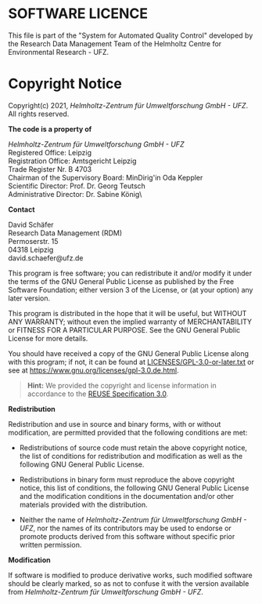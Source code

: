 <!--
SPDX-FileCopyrightText: 2021 Helmholtz-Zentrum für Umweltforschung GmbH - UFZ

SPDX-License-Identifier: GPL-3.0-or-later
-->

# SOFTWARE LICENCE

This file is part of the "System for Automated Quality Control" developed by
the Research Data Management Team of the Helmholtz Centre for Environmental
Research - UFZ.

# Copyright Notice

Copyright(c) 2021, *Helmholtz-Zentrum für Umweltforschung GmbH - UFZ*. All rights reserved.


**The code is a property of**

*Helmholtz-Zentrum für Umweltforschung GmbH - UFZ*\
Registered Office: Leipzig\
Registration Office: Amtsgericht Leipzig\
Trade Register Nr. B 4703\
Chairman of the Supervisory Board: MinDirig\'in Oda Keppler\
Scientific Director: Prof. Dr. Georg Teutsch\
Administrative Director: Dr. Sabine König\

**Contact**

David Schäfer\
Research Data Management (RDM)\
Permoserstr. 15\
04318 Leipzig\
david.schaefer\@ufz.de

This program is free software; you can redistribute it and/or modify it
under the terms of the GNU General Public License as published by the
Free Software Foundation; either version 3 of the License, or (at your
option) any later version.

This program is distributed in the hope that it will be useful, but
WITHOUT ANY WARRANTY; without even the implied warranty of
MERCHANTABILITY or FITNESS FOR A PARTICULAR PURPOSE. See the GNU General
Public License for more details.

You should have received a copy of the GNU General Public License along
with this program; if not, it can be found at
[LICENSES/GPL-3.0-or-later.txt](LICENSES/GPL-3.0-or-later.txt) or see at
https://www.gnu.org/licenses/gpl-3.0.de.html.

> **Hint:** We provided the copyright and license information in accordance to
> the [REUSE Specification 3.0](https://reuse.software/spec/).

**Redistribution**

Redistribution and use in source and binary forms, with or without
modification, are permitted provided that the following conditions are
met:

- Redistributions of source code must retain the above copyright notice,
the list of conditions for redistribution and modification as well as the
following GNU General Public License.

- Redistributions in binary form must reproduce the above copyright
notice, this list of conditions, the following GNU General Public License
and the modification conditions in the documentation and/or other materials
provided with the distribution.

- Neither the name of *Helmholtz-Zentrum für Umweltforschung GmbH - UFZ*,
nor the names of its contributors may be used to endorse or promote products
derived from this software without specific prior written permission.

**Modification**

If software is modified to produce derivative works, such modified
software should be clearly marked, so as not to confuse it with the
version available from *Helmholtz-Zentrum für Umweltforschung GmbH -
UFZ*.
